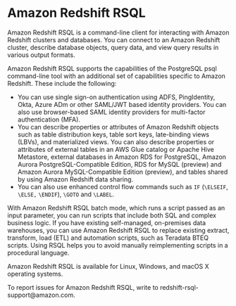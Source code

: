 # Amazon Redshift RSQL<a name="rsql-query-tool"></a>

 Amazon Redshift RSQL is a command\-line client for interacting with Amazon Redshift clusters and databases\. You can connect to an Amazon Redshift cluster, describe database objects, query data, and view query results in various output formats\. 

 Amazon Redshift RSQL supports the capabilities of the PostgreSQL psql command\-line tool with an additional set of capabilities specific to Amazon Redshift\. These include the following: 
+ You can use single sign\-on authentication using ADFS, PingIdentity, Okta, Azure ADm or other SAML/JWT based identity providers\. You can also use browser\-based SAML identity providers for multi\-factor authentication \(MFA\)\.
+ You can describe properties or attributes of Amazon Redshift objects such as table distribution keys, table sort keys, late\-binding views \(LBVs\), and materialized views\. You can also describe properties or attributes of external tables in an AWS Glue catalog or Apache Hive Metastore, external databases in Amazon RDS for PostgreSQL, Amazon Aurora PostgreSQL\-Compatible Edition, RDS for MySQL \(preview\) and Amazon Aurora MySQL\-Compatible Edition \(preview\), and tables shared by using Amazon Redshift data sharing\.
+ You can also use enhanced control flow commands such as `IF` \(`\ELSEIF`, `\ELSE,` `\ENDIF`\), `\GOTO` and `\LABEL`\.

 With Amazon Redshift RSQL batch mode, which runs a script passed as an input parameter, you can run scripts that include both SQL and complex business logic\. If you have existing self\-managed, on\-premises data warehouses, you can use Amazon Redshift RSQL to replace existing extract, transform, load \(ETL\) and automation scripts, such as Teradata BTEQ scripts\. Using RSQL helps you to avoid manually reimplementing scripts in a procedural language\. 

 Amazon Redshift RSQL is available for Linux, Windows, and macOS X operating systems\. 

To report issues for Amazon Redshift RSQL, write to redshift\-rsql\-support@amazon\.com\.